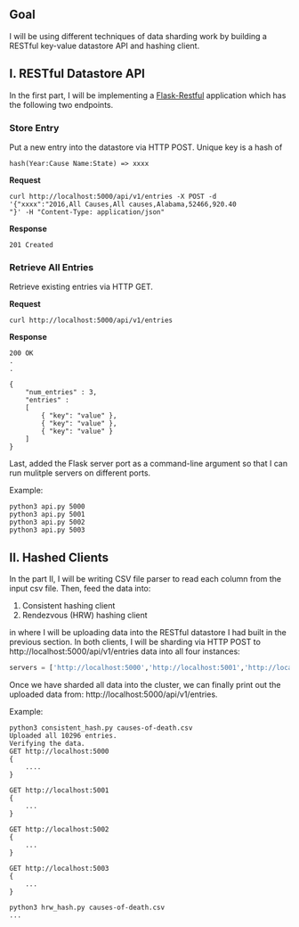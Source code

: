 ## Goal

I will be using different techniques of data sharding work by building a RESTful key-value datastore API and hashing client.

## I. RESTful Datastore API

In the first part, I will be implementing a [Flask-Restful](https://flask-restful.readthedocs.io/en/latest/quickstart.html#a-minimal-api) application which has the following two endpoints.

### Store Entry

Put a new entry into the datastore via HTTP POST. Unique key is a hash of

```hash(Year:Cause Name:State) => xxxx```

__Request__

```
curl http://localhost:5000/api/v1/entries -X POST -d '{"xxxx":"2016,All Causes,All causes,Alabama,52466,920.40
"}' -H "Content-Type: application/json"
```

__Response__

```
201 Created
```

### Retrieve All Entries

Retrieve existing entries via HTTP GET.

__Request__

```
curl http://localhost:5000/api/v1/entries
```

__Response__

```
200 OK
.
.
```

```
{
    "num_entries" : 3,
    "entries" : 
    [
        { "key": "value" },
        { "key": "value" },
        { "key": "value" }
    ]
}
```

Last, added the Flask server port as a command-line argument so that I can run mulitple servers on different ports.

Example:

```
python3 api.py 5000
python3 api.py 5001
python3 api.py 5002
python3 api.py 5003
```

## II. Hashed Clients

In the part II, I will be writing CSV file parser to read each column from the input csv file.
Then, feed the data into:

1. Consistent hashing client
2. Rendezvous (HRW) hashing client

in where I will be uploading data into the RESTful datastore I had built in the previous section.
In both clients, I will be sharding via HTTP POST to http://localhost:5000/api/v1/entries data into all four instances: 

```python
servers = ['http://localhost:5000','http://localhost:5001','http://localhost:5002','http://localhost:5003']
```

Once we have sharded all data into the cluster, we can finally print out the uploaded data from:
http://localhost:5000/api/v1/entries.


Example:

```
python3 consistent_hash.py causes-of-death.csv
Uploaded all 10296 entries.
Verifying the data.
GET http://localhost:5000
{
    ....
}

GET http://localhost:5001
{
    ...
}

GET http://localhost:5002
{
    ...
}

GET http://localhost:5003
{
    ...
}

python3 hrw_hash.py causes-of-death.csv
...
```
